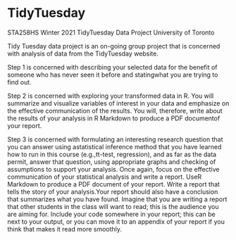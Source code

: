 # TidyTuesday
STA258HS Winter 2021 TidyTuesday Data Project
University of Toronto

Tidy Tuesday data project is an on-going group project that is concerned with analysis of data from the TidyTuesday website. 

Step 1 is concerned with describing your selected data for the benefit of someone who has never seen it before and 
statingwhat you are trying to find out. 

Step 2 is concerned with exploring your transformed data in R. You will summarize and visualize variables of interest in your data and
emphasize on the effective communication of the results. You will, therefore, write about the results of your analysis in 
R Markdown to produce a PDF documentof your report. 

Step 3 is concerned with formulating an interesting research question that you can answer using  astatistical inference method that you 
have learned how to run in this course (e.g.,tt-test, regression), and as far as the data permit, answer that question, 
using appropriate graphs and checking of assumptions to support your analysis. Once again, focus on the effective communication 
of your statistical analysis and write a report. UseR Markdown to produce a PDF document of your report. 
Write a report that tells the story of your analysis.Your report should also have a conclusion that summarizes what you have found. 
Imagine that you are writing a report that other students in the class will want to read; this is the audience you are aiming for. 
Include your code somewhere in your report; this can be next to your output, or you can move it to an appendix of your report if 
you think that makes it read more smoothly.

